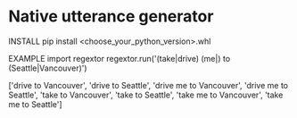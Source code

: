 # Native utterance generator

INSTALL
pip install <choose_your_python_version>.whl

EXAMPLE
import regextor
regextor.run('(take|drive) (me|) to (Seattle|Vancouver)')

['drive  to Vancouver', 'drive  to Seattle', 'drive me to Vancouver', 
 'drive me to Seattle', 'take  to Vancouver', 'take  to Seattle', 
 'take me to Vancouver', 'take me to Seattle']


